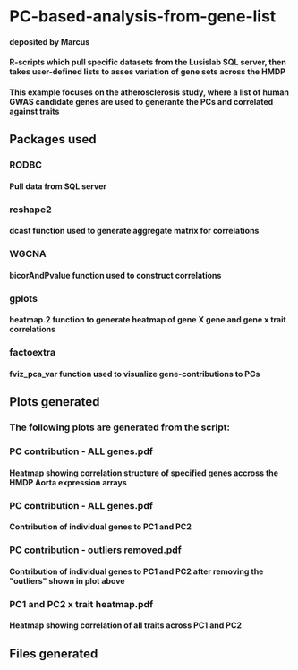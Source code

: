 # PC-based-analysis-from-gene-list
#### deposited by Marcus
#### R-scripts which pull specific datasets from the Lusislab SQL server, then takes user-defined lists to asses variation of gene sets across the HMDP
#### This example focuses on the atherosclerosis study, where a list of human GWAS candidate genes are used to generante the PCs and correlated against traits

## Packages used
### RODBC
#### Pull data from SQL server

### reshape2
#### dcast function used to generate aggregate matrix for correlations

### WGCNA 
#### bicorAndPvalue function used to construct correlations

### gplots
#### heatmap.2 function to generate heatmap of gene X gene and gene x trait correlations

### factoextra
#### fviz_pca_var function used to visualize gene-contributions to PCs

## Plots generated
### The following plots are generated from the script:
### PC contribution - ALL genes.pdf
#### Heatmap showing correlation structure of specified genes accross the HMDP Aorta expression arrays

### PC contribution - ALL genes.pdf
#### Contribution of individual genes to PC1 and PC2

### PC contribution - outliers removed.pdf
#### Contribution of individual genes to PC1 and PC2 after removing the "outliers" shown in plot above

### PC1 and PC2 x trait heatmap.pdf
#### Heatmap showing correlation of all traits across PC1 and PC2 

## Files generated

                                              
